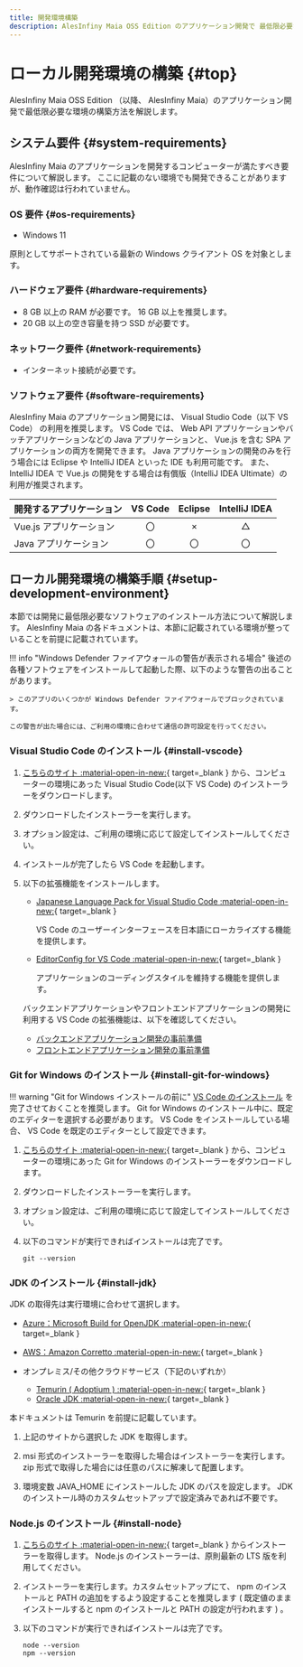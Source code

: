 ```yaml
---
title: 開発環境構築
description: AlesInfiny Maia OSS Edition のアプリケーション開発で 最低限必要な環境の構築方法を解説します。
---
```


# ローカル開発環境の構築 {#top}

AlesInfiny Maia OSS Edition （以降、 AlesInfiny Maia）のアプリケーション開発で最低限必要な環境の構築方法を解説します。

## システム要件 {#system-requirements}

AlesInfiny Maia のアプリケーションを開発するコンピューターが満たすべき要件について解説します。
ここに記載のない環境でも開発できることがありますが、動作確認は行われていません。

### OS 要件 {#os-requirements}

- Windows 11

原則としてサポートされている最新の Windows クライアント OS を対象とします。

### ハードウェア要件 {#hardware-requirements}

- 8 GB 以上の RAM が必要です。 16 GB 以上を推奨します。
- 20 GB 以上の空き容量を持つ SSD が必要です。

### ネットワーク要件 {#network-requirements}

- インターネット接続が必要です。

### ソフトウェア要件 {#software-requirements}

AlesInfiny Maia のアプリケーション開発には、 Visual Studio Code（以下 VS Code） の利用を推奨します。
VS Code では、 Web API アプリケーションやバッチアプリケーションなどの Java アプリケーションと、 Vue.js を含む SPA アプリケーションの両方を開発できます。
Java アプリケーションの開発のみを行う場合には Eclipse や IntelliJ IDEA といった IDE も利用可能です。
また、 IntelliJ IDEA で Vue.js の開発をする場合は有償版（IntelliJ IDEA Ultimate）の利用が推奨されます。

| 開発するアプリケーション | VS Code | Eclipse | IntelliJ IDEA |
| ------------------------ | :-----: | :-----: | :-----------: |
| Vue.js アプリケーション  |   〇    |    ×    |       △       |
| Java アプリケーション    |   〇    |   〇    |      〇       |

## ローカル開発環境の構築手順 {#setup-development-environment}

本節では開発に最低限必要なソフトウェアのインストール方法について解説します。
AlesInfiny Maia の各ドキュメントは、本節に記載されている環境が整っていることを前提に記載されています。

!!! info "Windows Defender ファイアウォールの警告が表示される場合"
    後述の各種ソフトウェアをインストールして起動した際、以下のような警告の出ることがあります。

    > このアプリのいくつかが Windows Defender ファイアウォールでブロックされています。
    
    この警告が出た場合には、ご利用の環境に合わせて通信の許可設定を行ってください。

### Visual Studio Code のインストール {#install-vscode}

1. [こちらのサイト :material-open-in-new:](https://code.visualstudio.com/){ target=_blank } から、コンピューターの環境にあった Visual Studio Code(以下 VS Code) のインストーラーをダウンロードします。

1. ダウンロードしたインストーラーを実行します。

1. オプション設定は、ご利用の環境に応じて設定してインストールしてください。

1. インストールが完了したら VS Code を起動します。

1. 以下の拡張機能をインストールします。

    - [Japanese Language Pack for Visual Studio Code :material-open-in-new:](https://marketplace.visualstudio.com/items?itemName=MS-CEINTL.vscode-language-pack-ja){ target=_blank }

        VS Code のユーザーインターフェースを日本語にローカライズする機能を提供します。

    - [EditorConfig for VS Code :material-open-in-new:](https://marketplace.visualstudio.com/items?itemName=EditorConfig.EditorConfig){ target=_blank }

        アプリケーションのコーディングスタイルを維持する機能を提供します。

    バックエンドアプリケーションやフロントエンドアプリケーションの開発に利用する VS Code の拡張機能は、以下を確認してください。

    - [バックエンドアプリケーション開発の事前準備](../java/preparation.md#install-extensions)
    - [フロントエンドアプリケーション開発の事前準備](../vue-js/preparation.md#install-extensions)

### Git for Windows のインストール {#install-git-for-windows}

!!! warning "Git for Windows インストールの前に"
    [VS Code のインストール](#install-vscode) を完了させておくことを推奨します。
    Git for Windows のインストール中に、既定のエディターを選択する必要があります。
    VS Code をインストールしている場合、 VS Code を既定のエディターとして設定できます。

1. [こちらのサイト :material-open-in-new:](https://git-scm.com/){ target=_blank } から、コンピューターの環境にあった Git for Windows のインストーラーをダウンロードします。

1. ダウンロードしたインストーラーを実行します。

1. オプション設定は、ご利用の環境に応じて設定してインストールしてください。

1. 以下のコマンドが実行できればインストールは完了です。

    ```shell title="Git for Windows のバージョン確認"
    git --version
    ```

### JDK のインストール {#install-jdk}

JDK の取得先は実行環境に合わせて選択します。

- [Azure：Microsoft Build for OpenJDK :material-open-in-new:](https://www.microsoft.com/openjdk/){ target=_blank }

- [AWS：Amazon Corretto :material-open-in-new:](https://aws.amazon.com/jp/corretto/){ target=_blank }

- オンプレミス/その他クラウドサービス（下記のいずれか）

    - [Temurin ( Adoptium ) :material-open-in-new:](https://adoptium.net/){ target=_blank }
    - [Oracle JDK :material-open-in-new:](https://www.oracle.com/java/){ target=_blank }

本ドキュメントは Temurin を前提に記載しています。

1. 上記のサイトから選択した JDK を取得します。

1. msi 形式のインストーラーを取得した場合はインストーラーを実行します。 zip 形式で取得した場合には任意のパスに解凍して配置します。

1. 環境変数 JAVA_HOME にインストールした JDK のパスを設定します。
JDK のインストール時のカスタムセットアップで設定済みであれば不要です。

### Node.js のインストール {#install-node}

1. [こちらのサイト :material-open-in-new:](https://nodejs.org/ja/){ target=_blank } からインストーラーを取得します。 Node.js のインストーラーは、原則最新の LTS 版を利用してください。

1. インストーラーを実行します。カスタムセットアップにて、 npm のインストールと PATH の追加をするよう設定することを推奨します ( 既定値のままインストールすると npm のインストールと PATH の設定が行われます ) 。

1. 以下のコマンドが実行できればインストールは完了です。

    ```shell title="Node.js と npm のバージョン確認"
    node --version
    npm --version
    ```
